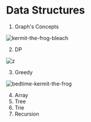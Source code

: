 # Data Structures


1. Graph's Concepts

   
![kermit-the-frog-bleach](https://github.com/user-attachments/assets/4138eb3a-5abd-4491-a209-f0fbdd90a310)

2. DP

   
![z](https://github.com/user-attachments/assets/f5a876e1-5b6a-4b5a-a9ac-0e6170420436)

3. Greedy


![bedtime-kermit-the-frog](https://github.com/user-attachments/assets/7d76ba10-a658-46ea-9bfb-26f133dc008d)

4. Array
5. Tree
6. Trie
7. Recursion


